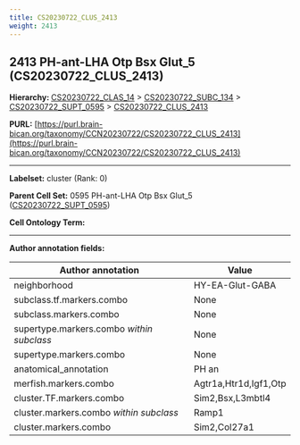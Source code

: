 ```yaml
---
title: CS20230722_CLUS_2413
weight: 2413
---
```

## 2413 PH-ant-LHA Otp Bsx Glut_5 (CS20230722_CLUS_2413)
<b>Hierarchy: </b>
[CS20230722_CLAS_14](../CS20230722_CLAS_14) >
[CS20230722_SUBC_134](../CS20230722_SUBC_134) >
[CS20230722_SUPT_0595](../CS20230722_SUPT_0595) >
[CS20230722_CLUS_2413](../CS20230722_CLUS_2413)

**PURL:** [https://purl.brain-bican.org/taxonomy/CCN20230722/CS20230722_CLUS_2413](https://purl.brain-bican.org/taxonomy/CCN20230722/CS20230722_CLUS_2413)

---


**Labelset:** cluster (Rank: 0)

**Parent Cell Set:** 0595 PH-ant-LHA Otp Bsx Glut_5 ([CS20230722_SUPT_0595](../CS20230722_SUPT_0595))



**Cell Ontology Term:** 

[MARKER GENES.]: #


---

[TRANSFERRED ANNOTATIONS.]: #


[AUTHOR ANNOTATION FIELDS.]: #


**Author annotation fields:**

| Author annotation | Value |
|-------------------|-------|
|neighborhood|HY-EA-Glut-GABA|
|subclass.tf.markers.combo|None|
|subclass.markers.combo|None|
|supertype.markers.combo _within subclass_|None|
|supertype.markers.combo|None|
|anatomical_annotation|PH an|
|merfish.markers.combo|Agtr1a,Htr1d,Igf1,Otp|
|cluster.TF.markers.combo|Sim2,Bsx,L3mbtl4|
|cluster.markers.combo _within subclass_|Ramp1|
|cluster.markers.combo|Sim2,Col27a1|
